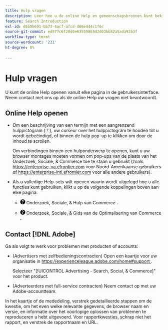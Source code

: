```yaml
---
title: Hulp vragen
description: Leer hoe u de online Help en gemeenschapsbronnen kunt bekijken en hoe u technische ondersteuning kunt krijgen.
feature: Search Introduction
exl-id: d5b5b691-bb73-4acf-afcd-d66e444c1f6c
source-git-commit: ed577c6f20d0e63555865d2d03bb82a5ada92b3f
workflow-type: tm+mt
source-wordcount: '231'
ht-degree: 0%

---
```


# Hulp vragen

U kunt de online Help openen vanuit elke pagina in de gebruikersinterface. Neem contact met ons op als de online Help uw vragen niet beantwoordt.

## Online Help openen

* Om een beschrijving van een termijn met een aangrenzend hulppictogram (![ het pictogram van de Hulp ](/help/search-social-commerce/assets/help-field.png " te bekijken Hulp ")), uw curseur over het hulppictogram te houden tot u wordt gebeëindigd, of binnen de hulp pop-up te klikken om door de inhoud te scrollen.

  Om verbindingen binnen een hulponderwerp te openen, kunt u uw browser montages moeten vormen om pop-ups van de plaats van het Onderzoek, Sociale, &amp; Commerce toe te staan u gebruikt (zoals https://enterprise-na.efrontier.com voor Noord-Amerikaanse gebruikers of https://enterprise-intl.efrontier.com voor alle andere gebruikers).

* Als u volledige Help-sets wilt openen waarin wordt uitgelegd hoe u alle functies kunt gebruiken, klikt u op de volgende koppelingen boven aan elke pagina:

   * ![ Hulp van 0} {Hulp ](/help/search-social-commerce/assets/help-main-menu.png " > ") Onderzoek, Sociale, &amp; Hulp van Commerce **.**

   * ![ Hulp van 0} {Hulp ](/help/search-social-commerce/assets/help-main-menu.png " > ") Onderzoek, Sociale, &amp; Gids van de Optimalisering van Commerce **.**

<!--
## Ask the Adobe Advertising community

Look for answers to your questions in the [Adobe Advertising community forums](https://experienceleaguecommunities.adobe.com/t5/adobe-advertising/ct-p/adobe-advertising-cloud-community).
-->

## Contact [!DNL Adobe]

Ga als volgt te werk voor problemen met producten of accounts:

* (Advertisers met zelfbedieningscontracten) Open een kaartje voor uw organisatie in [ https://experienceleague.adobe.com/home#support ](https://experienceleague.adobe.com/home?support-tab=home#support).

  Selecteer &quot;[!UICONTROL Advertising - Search, Social, & Commerce]&quot; voor het product.

* (Adverteerders met full-service contracten) Neem contact op met uw Adobe-accountteam.

In het kaartje of de mededeling, verstrek gedetailleerde stappen om de kwestie, om het even welke relevante gegevens, de browser naam en versie, en informatie over het voorlopige oplossen van problemen te reproduceren u hebt uitgevoerd. Voor rapportkwesties, schrap niet het rapport, en verstrek de rapportnaam en URL.
